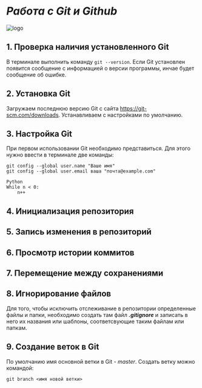 # *Работа с Git и Github*
![logo](git.jpeg)
## 1. Проверка наличия установленного Git
В терминале выполнить команду `git --version`.
Если Git установлен появится сообщение с информацией о версии программы, инчае будет сообщение об ошибке.

## 2. Установка Git
Загружаем последнюю версию Git с сайта
https://git-scm.com/downloads.
Устанавливаем с настройками по умолчанию. 

## 3. Настройка Git
При первом использовании Git необходимо представиться. Для этого нужно ввести в терминале две команды:

```
git config --global user.name "Ваше имя"
git config --global user.email ваша "почта@example.com"
```
```
Python
While n < 0:
    n++
```
## 4. Инициализация репозитория
## 5. Запись изменения в репозиторий
## 6. Просмотр истории коммитов
## 7. Перемещение между сохранениями

## 8. Игнорирование файлов
Для того, чтобы исключить отслеживание в репозитории определенные файлы и папки, необходимо создать там файл ***.gitignore*** и записать в него их названия или шаблоны, соответсвующие таким файлам или папкам. 

## 9. Создание веток в Git 
По умолчанию имя основной ветки в Git - *master*.
Создать ветку можно командой:
```
git branch <имя новой ветки>
```